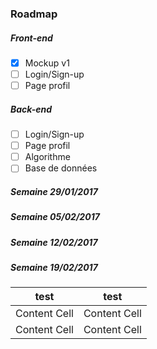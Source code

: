 ### Roadmap

##### Front-end  
+ [x] Mockup v1  
+ [ ] Login/Sign-up
+ [ ] Page profil   
                
##### Back-end
+ [ ] Login/Sign-up
+ [ ] Page profil
+ [ ] Algorithme
+ [ ] Base de données

##### Semaine 29/01/2017

##### Semaine 05/02/2017

##### Semaine 12/02/2017

##### Semaine 19/02/2017



| test  | test |
| ------------- | ------------- |
| Content Cell  | Content Cell  |
| Content Cell  | Content Cell  |
